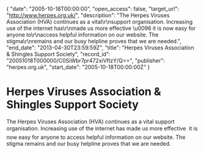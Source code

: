 {
  "date": "2005-10-18T00:00:00", 
  "open_access": false, 
  "target_url": "http://www.herpes.org.uk/", 
  "description": "The Herpes Viruses Association (HVA) continues as a vital\r\nsupport organisation. Increasing use of the internet has\r\nmade us more effective \u0096 it is now easy for anyone to\r\naccess helpful information on our website. The stigma\r\nremains and our busy helpline proves that we are needed.", 
  "end_date": "2013-04-30T23:59:59Z", 
  "title": "Herpes Viruses Association & Shingles Support Society", 
  "record_id": "20051018T000000/C0SiWbr7pr472xiVfIzY/Q==", 
  "publisher": "herpes.org.uk", 
  "start_date": "2005-10-18T00:00:00Z"
}

# Herpes Viruses Association & Shingles Support Society

The Herpes Viruses Association (HVA) continues as a vital
support organisation. Increasing use of the internet has
made us more effective  it is now easy for anyone to
access helpful information on our website. The stigma
remains and our busy helpline proves that we are needed.